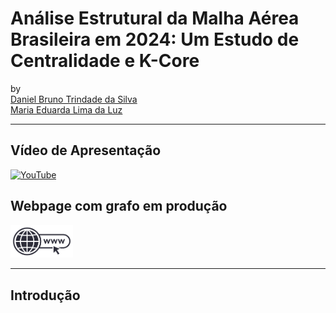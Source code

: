 # Análise Estrutural da Malha Aérea Brasileira em 2024: Um Estudo de Centralidade e K-Core



by <br/>
[Daniel Bruno Trindade da Silva](https://github.com/daniel-trindade) <br/>
[Maria Eduarda Lima da Luz](https://github.com/marialluz) <br/>

***

## Vídeo de Apresentação

<a href="https://youtu.be/Uy5C_G3lY-4" target="_blank">
  <img src="https://upload.wikimedia.org/wikipedia/commons/b/b8/YouTube_Logo_2017.svg" alt="YouTube" width="150"/>
</a>

## Webpage com grafo em produção
<a href="https://marialluz.github.io/netdeploy/network/" target="_blank">
  <img src="../tarefa_7/imgs/web-icon.png" alt="YouTube" width="100"/>
</a>

***

## Introdução